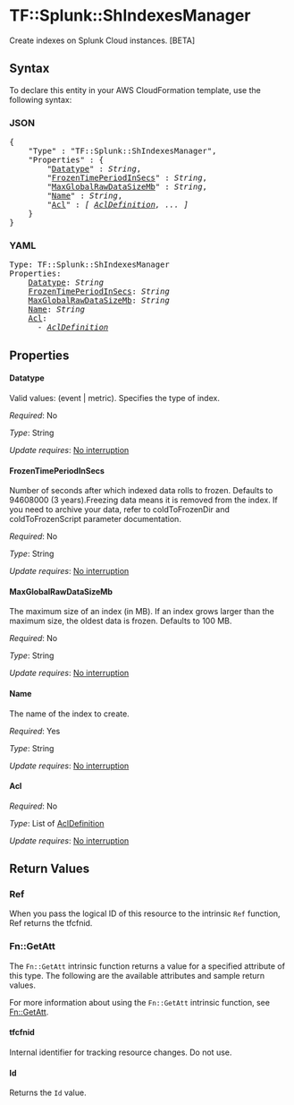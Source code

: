 # TF::Splunk::ShIndexesManager

Create indexes on Splunk Cloud instances. [BETA]

## Syntax

To declare this entity in your AWS CloudFormation template, use the following syntax:

### JSON

<pre>
{
    "Type" : "TF::Splunk::ShIndexesManager",
    "Properties" : {
        "<a href="#datatype" title="Datatype">Datatype</a>" : <i>String</i>,
        "<a href="#frozentimeperiodinsecs" title="FrozenTimePeriodInSecs">FrozenTimePeriodInSecs</a>" : <i>String</i>,
        "<a href="#maxglobalrawdatasizemb" title="MaxGlobalRawDataSizeMb">MaxGlobalRawDataSizeMb</a>" : <i>String</i>,
        "<a href="#name" title="Name">Name</a>" : <i>String</i>,
        "<a href="#acl" title="Acl">Acl</a>" : <i>[ <a href="acldefinition.md">AclDefinition</a>, ... ]</i>
    }
}
</pre>

### YAML

<pre>
Type: TF::Splunk::ShIndexesManager
Properties:
    <a href="#datatype" title="Datatype">Datatype</a>: <i>String</i>
    <a href="#frozentimeperiodinsecs" title="FrozenTimePeriodInSecs">FrozenTimePeriodInSecs</a>: <i>String</i>
    <a href="#maxglobalrawdatasizemb" title="MaxGlobalRawDataSizeMb">MaxGlobalRawDataSizeMb</a>: <i>String</i>
    <a href="#name" title="Name">Name</a>: <i>String</i>
    <a href="#acl" title="Acl">Acl</a>: <i>
      - <a href="acldefinition.md">AclDefinition</a></i>
</pre>

## Properties

#### Datatype

Valid values: (event | metric). Specifies the type of index.

_Required_: No

_Type_: String

_Update requires_: [No interruption](https://docs.aws.amazon.com/AWSCloudFormation/latest/UserGuide/using-cfn-updating-stacks-update-behaviors.html#update-no-interrupt)

#### FrozenTimePeriodInSecs

Number of seconds after which indexed data rolls to frozen.
Defaults to 94608000 (3 years).Freezing data means it is removed from the index. If you need to archive your data, refer to coldToFrozenDir and coldToFrozenScript parameter documentation.

_Required_: No

_Type_: String

_Update requires_: [No interruption](https://docs.aws.amazon.com/AWSCloudFormation/latest/UserGuide/using-cfn-updating-stacks-update-behaviors.html#update-no-interrupt)

#### MaxGlobalRawDataSizeMb

The maximum size of an index (in MB). If an index grows larger than the maximum size, the oldest data is frozen.
Defaults to 100 MB.

_Required_: No

_Type_: String

_Update requires_: [No interruption](https://docs.aws.amazon.com/AWSCloudFormation/latest/UserGuide/using-cfn-updating-stacks-update-behaviors.html#update-no-interrupt)

#### Name

The name of the index to create.

_Required_: Yes

_Type_: String

_Update requires_: [No interruption](https://docs.aws.amazon.com/AWSCloudFormation/latest/UserGuide/using-cfn-updating-stacks-update-behaviors.html#update-no-interrupt)

#### Acl

_Required_: No

_Type_: List of <a href="acldefinition.md">AclDefinition</a>

_Update requires_: [No interruption](https://docs.aws.amazon.com/AWSCloudFormation/latest/UserGuide/using-cfn-updating-stacks-update-behaviors.html#update-no-interrupt)

## Return Values

### Ref

When you pass the logical ID of this resource to the intrinsic `Ref` function, Ref returns the tfcfnid.

### Fn::GetAtt

The `Fn::GetAtt` intrinsic function returns a value for a specified attribute of this type. The following are the available attributes and sample return values.

For more information about using the `Fn::GetAtt` intrinsic function, see [Fn::GetAtt](https://docs.aws.amazon.com/AWSCloudFormation/latest/UserGuide/intrinsic-function-reference-getatt.html).

#### tfcfnid

Internal identifier for tracking resource changes. Do not use.

#### Id

Returns the <code>Id</code> value.

